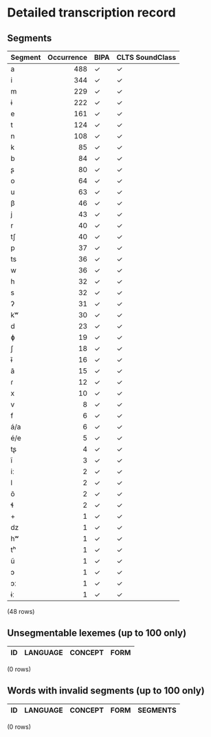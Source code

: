 
# Detailed transcription record

## Segments

| Segment | Occurrence | BIPA | CLTS SoundClass |
|:----------|-------------:|:-------|:------------------|
| a | 488 | ✓ | ✓ |
| i | 344 | ✓ | ✓ |
| m | 229 | ✓ | ✓ |
| ɨ | 222 | ✓ | ✓ |
| e | 161 | ✓ | ✓ |
| t | 124 | ✓ | ✓ |
| n | 108 | ✓ | ✓ |
| k | 85 | ✓ | ✓ |
| b | 84 | ✓ | ✓ |
| ʂ | 80 | ✓ | ✓ |
| o | 64 | ✓ | ✓ |
| u | 63 | ✓ | ✓ |
| β | 46 | ✓ | ✓ |
| j | 43 | ✓ | ✓ |
| r | 40 | ✓ | ✓ |
| tʃ | 40 | ✓ | ✓ |
| p | 37 | ✓ | ✓ |
| ts | 36 | ✓ | ✓ |
| w | 36 | ✓ | ✓ |
| h | 32 | ✓ | ✓ |
| s | 32 | ✓ | ✓ |
| ʔ | 31 | ✓ | ✓ |
| kʷ | 30 | ✓ | ✓ |
| d | 23 | ✓ | ✓ |
| ɸ | 19 | ✓ | ✓ |
| ʃ | 18 | ✓ | ✓ |
| ɨ̃ | 16 | ✓ | ✓ |
| ã | 15 | ✓ | ✓ |
| ɾ | 12 | ✓ | ✓ |
| x | 10 | ✓ | ✓ |
| v | 8 | ✓ | ✓ |
| f | 6 | ✓ | ✓ |
| á/a | 6 | ✓ | ✓ |
| é/e | 5 | ✓ | ✓ |
| tʂ | 4 | ✓ | ✓ |
| ĩ | 3 | ✓ | ✓ |
| iː | 2 | ✓ | ✓ |
| l | 2 | ✓ | ✓ |
| õ | 2 | ✓ | ✓ |
| ɬ | 2 | ✓ | ✓ |
| + | 1 | ✓ | ✓ |
| dz | 1 | ✓ | ✓ |
| hʷ | 1 | ✓ | ✓ |
| tʰ | 1 | ✓ | ✓ |
| ũ | 1 | ✓ | ✓ |
| ɔ | 1 | ✓ | ✓ |
| ɔː | 1 | ✓ | ✓ |
| ɨː | 1 | ✓ | ✓ |

(48 rows)



## Unsegmentable lexemes (up to 100 only)

| ID | LANGUAGE | CONCEPT | FORM |
|------|------------|-----------|--------|

(0 rows)



## Words with invalid segments (up to 100 only)

| ID | LANGUAGE | CONCEPT | FORM | SEGMENTS |
|------|------------|-----------|--------|------------|

(0 rows)


